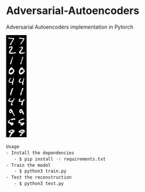 # Adversarial-Autoencoders
Adversarial Autoencoders implementation in Pytorch

![AAE](Figs/AAE_comparison_z_32_epch_10.png)


```bash
Usage
- Install the dependencies
   - $ pip install -r requirements.txt
- Train the model
   - $ python3 train.py
- Test the reconstruction
   - $ python3 test.py
  ```
